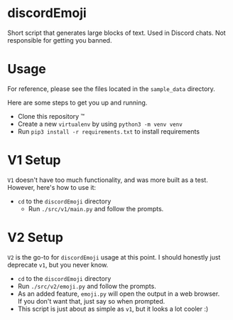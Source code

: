 # discordEmoji

Short script that generates large blocks of text. Used in Discord chats. Not responsible for getting you banned.

# Usage

For reference, please see the files located in the `sample_data` directory.

Here are some steps to get you up and running.

- Clone this repository :tm:
- Create a new `virtualenv` by using `python3 -m venv venv`
- Run `pip3 install -r requirements.txt` to install requirements
# V1 Setup

`V1` doesn't have too much functionality, and was more built as a test. However, here's how to use it:

- `cd` to the `discordEmoji` directory
  - Run `./src/v1/main.py` and follow the prompts.

# V2 Setup

`V2` is the go-to for `discordEmoji` usage at this point. I should honestly just deprecate `v1`, but you never know.
- `cd` to the `discordEmoji` directory
- Run `./src/v2/emoji.py` and follow the prompts.
- As an added feature, `emoji.py` will open the output in a web browser.  
  If you don't want that, just say so when prompted.
- This script is just about as simple as `v1`, but it looks a lot cooler :)
